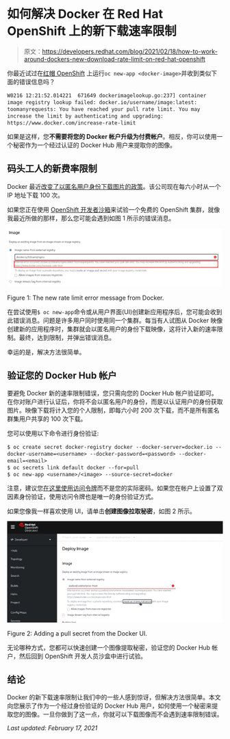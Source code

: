 # 如何解决 Docker 在 Red Hat OpenShift 上的新下载速率限制

> 原文：<https://developers.redhat.com/blog/2021/02/18/how-to-work-around-dockers-new-download-rate-limit-on-red-hat-openshift>

你最近试过在[红帽 OpenShift](https://developers.redhat.com/products/openshift/getting-started) 上运行`oc new-app <docker-image>`并收到类似下面的错误信息吗？

```
W0216 12:21:52.014221  671649 dockerimagelookup.go:237] container image registry lookup failed: docker.io/username/image:latest: toomanyrequests: You have reached your pull rate limit. You may increase the limit by authenticating and upgrading: https://www.docker.com/increase-rate-limit

```

如果是这样，您**不需要将您的 Docker 帐户升级为付费帐户**。相反，你可以使用一个秘密作为一个经过认证的 Docker Hub 用户来提取你的图像。

## 码头工人的新费率限制

Docker 最近[改变了以匿名用户身份下载图片的政策](https://www.docker.com/increase-rate-limits)。该公司现在每六小时从一个 IP 地址下载 100 次。

如果您正在使用 [OpenShift 开发者沙箱](https://developers.redhat.com/developer-sandbox)来试验一个免费的 OpenShift 集群，就像我最近所做的那样，那么您可能会遇到如图 1 所示的错误消息。

[![](img/cbad01d74f0f8f9acab25aee9ff42705.png "2021-02-16_rate_limit")](/sites/default/files/blog/2021/02/2021-02-16_rate_limit.png)

Figure 1: The new rate limit error message from Docker.

在尝试使用`$ oc new-app`命令或从用户界面(UI)创建新应用程序后，您可能会收到此错误消息。问题是许多用户同时使用同一个集群。每当有人试图从 Docker 映像创建新的应用程序时，集群就会以匿名用户的身份下载映像，这将计入新的速率限制。最终，达到限制，并弹出错误消息。

幸运的是，解决方法很简单。

## 验证您的 Docker Hub 帐户

要避免 Docker 新的速率限制错误，您只需向您的 Docker Hub 帐户验证即可。在你对账户进行认证后，你将不会以匿名用户的身份，而是以认证用户的身份获取图片。映像下载将计入您的个人限制，即每六小时 200 次下载，而不是所有匿名群集用户共享的 100 次下载。

您可以使用以下命令进行身份验证:

```
$ oc create secret docker-registry docker --docker-server=docker.io --docker-username=<username> --docker-password=<password> --docker-email=<email>
$ oc secrets link default docker --for=pull
$ oc new-app <username>/<image> --source-secret=docker

```

注意，建议您[在这里使用访问令牌](https://docs.docker.com/docker-hub/access-tokens/)而不是您的实际密码。如果您在帐户上设置了双因素身份验证，使用访问令牌也是唯一的身份验证方式。

如果您像我一样喜欢使用 UI，请单击**创建图像拉取秘密**，如图 2 所示。

[![](img/b76f9021b6f797994ce2b71c3c74f372.png "2021-02-16_pull_secret")](/sites/default/files/blog/2021/02/2021-02-16_pull_secret.png)

Figure 2: Adding a pull secret from the Docker UI.

无论哪种方式，您都可以快速创建一个图像提取秘密，验证您的 Docker Hub 帐户，然后回到 OpenShift 开发人员沙盒中进行试验。

## 结论

Docker 的新下载速率限制让我们中的一些人感到惊讶，但解决方法很简单。本文向您展示了作为一个经过身份验证的 Docker Hub 用户，如何使用一个秘密来提取您的图像。一旦你做到了这一点，你就可以下载图像而不会遇到速率限制错误。

*Last updated: February 17, 2021*